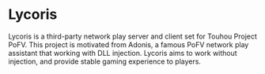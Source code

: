 # Lycoris
Lycoris is a third-party network play server and client set for Touhou Project PoFV. This project is motivated from Adonis, a famous PoFV network play assistant that working with DLL injection. Lycoris aims to work without injection, and provide stable gaming experience to players.
